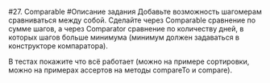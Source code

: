 #27. Comparable
#Описание задания
Добавьте возможность шагомерам сравниваться между собой. Сделайте через Comparable сравнение по сумме шагов, а через Comparator сравнение по количеству дней, в которых шагов больше минимума (минимум должен задаваться в конструкторе компаратора).

В тестах покажите что всё работает (можно на примере сортировки, можно на примерах ассертов на методы compareTo и compare).